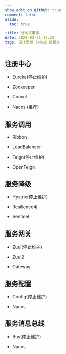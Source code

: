 ```yaml
---
show_edit_on_github: true
comment: false
aside:
  toc: true

title: 分布式事务
date: 2021-03-31 17:24
tags: 设计思想 分布式 微服务
---
```


## 注册中心

* Eureka(停止维护)

* Zookeeper

* Consul

* Nacos (推荐)

## 服务调用

* Ribbon

* LoadBalancer

* Feign(停止维护)

* OpenFeign

## 服务降级

* Hystrix(停止维护)

* Resilience4j

* Sentinel

## 服务网关

* Zuul(停止维护)

* Zuul2

* Gateway

## 服务配置

* Config(停止维护)

* Nacos

## 服务消息总线

* Bus(停止维护)

* Nacos